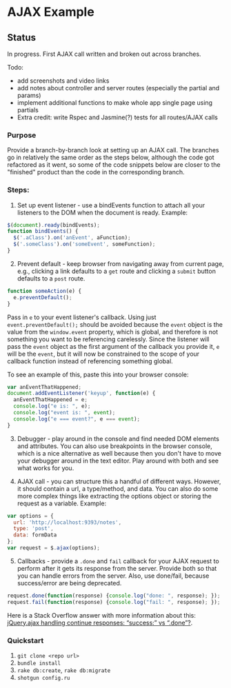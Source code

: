 # AJAX Example

## Status

In progress. First AJAX call written and broken out across branches.

Todo:

- add screenshots and video links
- add notes about controller and server routes (especially the partial and params)
- implement additional functions to make whole app single page using partials
- Extra credit: write Rspec and Jasmine(?) tests for all routes/AJAX calls

### Purpose

Provide a branch-by-branch look at setting up an AJAX call. The branches go in relatively the same order as the steps below, although the code got refactored as it went, so some of the code snippets below are closer to the "finished" product than the code in the corresponding branch.

### Steps:
1) Set up event listener - use a bindEvents function to attach all your listeners to the DOM when the document is ready. Example:

```javascript
$(document).ready(bindEvents);
function bindEvents() {
  $('.aClass').on('anEvent', aFunction);
  $('.someClass').on('someEvent', someFunction);
}
```

2) Prevent default - keep browser from navigating away from current page, e.g., clicking a link defaults to a ```get``` route and clicking a ```submit``` button defaults to a ```post``` route.

```javascript
function someAction(e) {
  e.preventDefault();
}
```

Pass in ```e``` to your event listener's callback. Using just ```event.preventDefault();``` should be avoided because the ```event``` object is the value from the ```window.event``` property, which is global, and therefore is not something you want to be referencing carelessly. Since the listener will pass the ```event``` object as the first argument of the callback you provide it, ```e``` will be the ```event```, but it will now be constrained to the scope of your callback function instead of referencing something global.

To see an example of this, paste this into your browser console:

```javascript
var anEventThatHappened;
document.addEventListener('keyup', function(e) {
  anEventThatHappened = e;
  console.log("e is: ", e);
  console.log("event is: ", event);
  console.log("e === event?", e === event);
}
```

3) Debugger - play around in the console and find needed DOM elements and attributes. You can also use breakpoints in the browser console, which is a nice alternative as well because then you don't have to move your debugger around in the text editor. Play around with both and see what works for you.

4) AJAX call - you can structure this a handful of different ways. However, it should contain a url, a type/method, and data. You can also do some more complex things like extracting the options object or storing the request as a variable. Example:

```javascript
var options = {
  url: 'http://localhost:9393/notes',
  type: 'post',
  data: formData
};
var request = $.ajax(options);
```

5) Callbacks - provide a ```.done``` and ```fail``` callback for your AJAX request to perform after it gets its response from the server. Provide both so that you can handle errors from the server. Also, use done/fail, because success/error are being deprecated.

```javascript
request.done(function(response) {console.log("done: ", response); });
request.fail(function(response) {console.log("fail: ", response); });
```

Here is a Stack Overflow answer with more information about this: [jQuery.ajax handling continue responses: “success:” vs “.done”?](http://stackoverflow.com/questions/8840257/jquery-ajax-handling-continue-responses-success-vs-done).

### Quickstart

1.  `git clone <repo url>`
2.  `bundle install`
3.  `rake db:create`, `rake db:migrate`
4.  `shotgun config.ru`